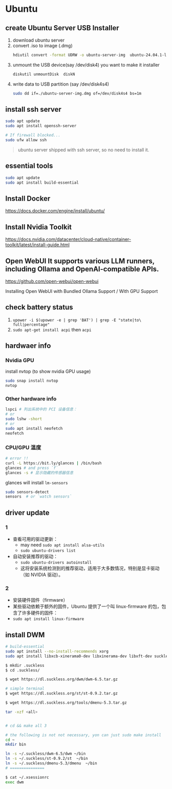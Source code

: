 
# Ubuntu

## create Ubuntu Server USB Installer

1. download ubuntu server
2. convert .iso to image (.dmg)
    ```bash
	hdiutil convert -format UDRW -o ubuntu-server-img  ubuntu-24.04.1-live-server-amd64.iso
    ```
3. unmount the USB device(say /dev/disk4) you want to make it installer
    ```bash
	diskutil unmountDisk  diskN
    ```
4. write data to USB partition (say /dev/disk4s4)
    ```bash
	sudo dd if=./ubuntu-server-img.dmg of=/dev/disk4s4 bs=1m
    ```

## install ssh server

```bash
sudo apt update
sudo apt install openssh-server

# If firewall blocked...
sudo ufw allow ssh
```

> ubuntu server shipped with ssh server, so no need to install it.

## essential tools

```bash
sudo apt update
sudo apt install build-essential
```


## Install Docker

https://docs.docker.com/engine/install/ubuntu/

## Install Nvidia Toolkit

https://docs.nvidia.com/datacenter/cloud-native/container-toolkit/latest/install-guide.html


## Open WebUI It supports various LLM runners, including Ollama and OpenAI-compatible APIs.  

https://github.com/open-webui/open-webui

Installing Open WebUI with Bundled Ollama Support  / With GPU Support


## check battery status

1. `upower -i $(upower -e | grep 'BAT') | grep -E "state|to\ full|percentage"`
2. `sudo apt-get install acpi` then `acpi`


## hardwaer info

### Nvidia GPU

install nvtop  (to show nvidia GPU usage)

```bash
sudo snap install nvtop
nvtop
```

### Other hardware info

```bash
lspci # 列出系统中的 PCI 设备信息：
# or
sudo lshw -short
# or 
sudo apt install neofetch
neofetch
```

### CPU/GPU 温度

```bash
# error !!
curl -L https://bit.ly/glances | /bin/bash
glances # and press `f`
glances -s # 显示隐藏的传感器信息
```

glances will install `lm-sensors`

```bash
sudo sensors-detect
sensors  # or `watch sensors`
```



## driver update

### 1

- 查看可用的驱动更新：
    - may need `sudo apt install alsa-utils`
    - `sudo ubuntu-drivers list`
- 自动安装推荐的驱动：
    - `sudo ubuntu-drivers autoinstall`
    - 这将安装系统检测到的推荐驱动，适用于大多数情况，特别是显卡驱动（如 NVIDIA 驱动）。

### 2

- 安装硬件固件（firmware）
- 某些驱动依赖于额外的固件，Ubuntu 提供了一个叫 linux-firmware 的包，包含了许多硬件的固件：
- `sudo apt install linux-firmware`


## install DWM

```bash
# build-essential
sudo apt install --no-install-recommends xorg
sudo apt install libxcb-xinerama0-dev libxinerama-dev libxft-dev suckless-tools mesa-utils network-manager feh wget cu

$ mkdir .suckless
$ cd .suckless/

$ wget https://dl.suckless.org/dwm/dwm-6.5.tar.gz

# simple terminal
$ wget https://dl.suckless.org/st/st-0.9.2.tar.gz

$ wget https://dl.suckless.org/tools/dmenu-5.3.tar.gz

tar -xzf <all>


# cd && make all 3

# the following is not not necessary, yon can just sudo make install
cd ~
mkdir bin

ln -s ~/.suckless/dwm-6.5/dwm ~/bin
ln -s ~/.suckless/st-0.9.2/st  ~/bin
ln -s ~/.suckless/dmenu-5.3/dmenu  ~/bin
# ===============

$ cat ~/.xsessionrc
exec dwm
```
